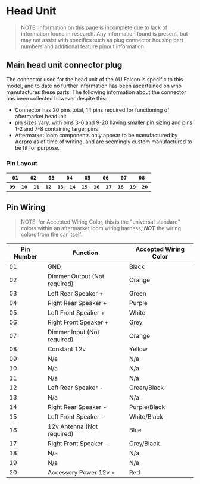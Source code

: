 # Head Unit

> NOTE: Information on this page is incomplete due to lack of information found in research. Any information found is present, but may not assist with specifics such as plug connector housing part numbers and additional feature pinout information.

## Main head unit connector plug

The connector used for the head unit of the AU Falcon is specific to this model, and to date no further information has been ascertained on who manufactures these parts. The following information about the connector has been collected however despite this:

- Connector has 20 pins total, 14 pins required for functioning of aftermarket headunit
- pin sizes vary, with pins 3-6 and 9-20 having smaller pin sizing and pins 1-2 and 7-8 containing larger pins
- Aftermarket loom components only appear to be manufactured by [Aerpro](../../Credits.md#information-cross-referencing) as of time of writing, and are seemingly custom manufactured to be fit for purpose.

### Pin Layout

<table>
    <tr>
        <th colspan="3"><code>01</code></th>
        <th colspan="3"><code>02</code></th>
        <th colspan="3"><code>03</code></th>
        <th colspan="3"><code>04</code></th>
        <th colspan="3"><code>05</code></th>
        <th colspan="3"><code>06</code></th>
        <th colspan="3"><code>07</code></th>
        <th colspan="3"><code>08</code></th>
    </tr>
    <tr>
        <th colspan="2"><code>09</code></th>
        <th colspan="2"><code>10</code></th>
        <th colspan="2"><code>11</code></th>
        <th colspan="2"><code>12</code></th>
        <th colspan="2"><code>13</code></th>
        <th colspan="2"><code>14</code></th>
        <th colspan="2"><code>15</code></th>
        <th colspan="2"><code>16</code></th>
        <th colspan="2"><code>17</code></th>
        <th colspan="2"><code>18</code></th>
        <th colspan="2"><code>19</code></th>
        <th colspan="2"><code>20</code></th>
    </tr>
</table>

## Pin Wiring

> NOTE: for Accepted Wiring Color, this is the "universal standard" colors within an aftermarket loom wiring harness, ***NOT*** the wiring colors from the car itself.

<!--TODO try and get information on the factory wiring colors-->

| Pin Number | Function | Accepted Wiring Color |
| --- | --- | --- |
| 01 | GND | Black |
| 02 | Dimmer Output (Not required) | Orange |
| 03 | Left Rear Speaker + | Green |
| 04 | Right Rear Speaker + | Purple |
| 05 | Left Front Speaker + | White |
| 06 | Right Front Speaker + | Grey |
| 07 | Dimmer Input (Not required) | Orange |
| 08 | Constant 12v | Yellow |
| 09 | N/a | N/a |
| 10 | N/a | N/a |
| 11 | N/a | N/a |
| 12 | Left Rear Speaker - | Green/Black |
| 13 | N/a | N/a |
| 14 | Right Rear Speaker - | Purple/Black |
| 15 | Left Front Speaker - | White/Black |
| 16 | 12v Antenna (Not required) | Blue |
| 17 | Right Front Speaker - | Grey/Black |
| 18 | N/a | N/a |
| 19 | N/a | N/a |
| 20 | Accessory Power 12v + | Red |
